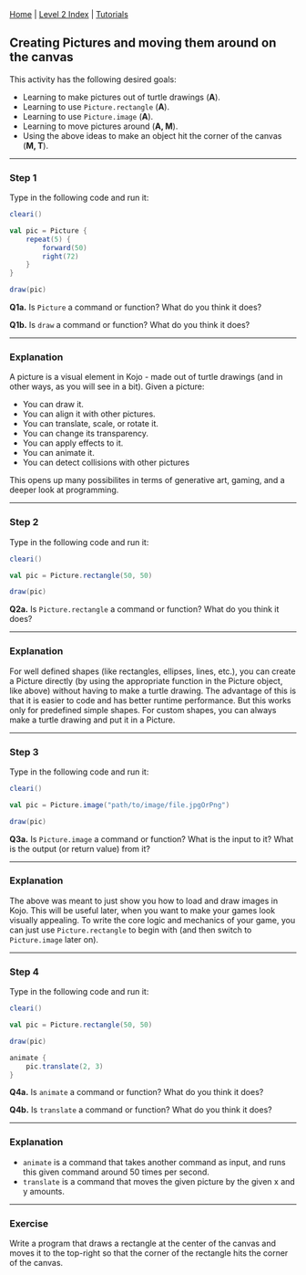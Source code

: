 <div class="nav">
  <a href="../../index.html">Home</a> | <a href="index.html">Level 2 Index</a> | <a href="../../tutorials-index.html">Tutorials</a>
</div>

## Creating Pictures and moving them around on the canvas

This activity has the following desired goals:
* Learning to make pictures out of turtle drawings (**A**).
* Learning to use `Picture.rectangle` (**A**).
* Learning to use `Picture.image` (**A**).
* Learning to move pictures around  (**A, M**).
* Using the above ideas to make an object hit the corner of the canvas (**M, T**).

---

### Step 1

Type in the following code and run it:

```scala
cleari()

val pic = Picture {
    repeat(5) {
        forward(50)
        right(72)
    }
}

draw(pic)
```

**Q1a.** Is `Picture` a command or function? What do you think it does?

**Q1b.** Is `draw` a command or function? What do you think it does?

---

### Explanation

A picture is a visual element in Kojo - made out of turtle drawings (and in other ways, as you will see in a bit). Given a picture:
* You can draw it.
* You can align it with other pictures.
* You can translate, scale, or rotate it.
* You can change its transparency.
* You can apply effects to it.
* You can animate it.
* You can detect collisions with other pictures

This opens up many possibilites in terms of generative art, gaming, and a deeper look at programming.

---

### Step 2

Type in the following code and run it:

```scala
cleari()

val pic = Picture.rectangle(50, 50)

draw(pic)
```

**Q2a.** Is `Picture.rectangle` a command or function? What do you think it does?

---

### Explanation

For well defined shapes (like rectangles, ellipses, lines, etc.), you can create a Picture directly (by using the appropriate function in the Picture object, like above) without having to make a turtle drawing. The advantage of this is that it is easier to code and has better runtime performance. But this works only for predefined simple shapes. For custom shapes, you can always make a turtle drawing and put it in a Picture.

---

### Step 3

Type in the following code and run it:

```scala
cleari()

val pic = Picture.image("path/to/image/file.jpgOrPng")

draw(pic)
```

**Q3a.** Is `Picture.image` a command or function? What is the input to it? What is the output (or return value) from it?

---

### Explanation

The above was meant to just show you how to load and draw images in Kojo. This will be useful later, when you want to make your games look visually appealing. To write the core logic and mechanics of your game, you can just use `Picture.rectangle` to begin with (and then switch to `Picture.image` later on).

---


### Step 4

Type in the following code and run it:

```scala
cleari()

val pic = Picture.rectangle(50, 50)

draw(pic)

animate {
    pic.translate(2, 3)
}
```

**Q4a.** Is `animate` a command or function? What do you think it does?

**Q4b.** Is `translate` a command or function? What do you think it does?


---

### Explanation

* `animate` is a command that takes another command as input, and runs this given command around 50 times per second.
* `translate` is a command that moves the given picture by the given x and y amounts.

---

### Exercise

Write a program that draws a rectangle at the center of the canvas and moves it to the top-right so that the corner of the rectangle hits the corner of the canvas.